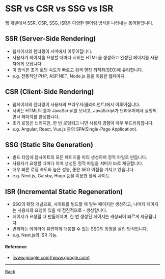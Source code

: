 # SSR vs CSR vs SSG vs ISR

웹 개발에서 SSR, CSR, SSG, ISR은 다양한 렌더링 방식을 나타내는 용어들입니다.

## SSR (Server-Side Rendering)

- 웹페이지의 렌더링이 서버에서 이루어집니다.
- 사용자가 페이지를 요청할 때마다 서버는 HTML을 생성하고 완성된 페이지를 사용자에게 보냅니다.
- 이 방식은 초기 로딩 속도가 빠르고 검색 엔진 최적화(SEO)에 유리합니다.
- e.g. 전통적인 PHP, ASP.NET, Node.js 등을 이용한 웹페이지.

## CSR (Client-Side Rendering)

- 웹페이지의 렌더링이 사용자의 브라우저(클라이언트)에서 이루어집니다.
- 서버는 HTML의 틀과 JavaScript를 보내고, JavaScript가 브라우저에서 실행되면서 페이지를 완성합니다.
- 초기 로딩은 느리지만, 한 번 로딩되고 나면 사용자 경험이 매우 부드러워집니다.
- e.g. Angular, React, Vue.js 등의 SPA(Single-Page Application).

## SSG (Static Site Generation)

- 빌드 타임에 웹사이트의 모든 페이지를 미리 생성하여 정적 파일로 만듭니다.
- 사용자가 요청할 때마다 이미 생성된 정적 파일을 서버가 바로 제공합니다.
- 매우 빠른 로딩 속도와 높은 성능, 좋은 SEO 이점을 가지고 있습니다.
- e.g. Next.js, Gatsby, Hugo 등을 이용한 정적 사이트.

## ISR (Incremental Static Regeneration)

- SSG의 확장 개념으로, 사이트를 빌드할 때 일부 페이지만 생성하고, 나머지 페이지는 사용자의 요청이 있을 때 점진적으로 - 생성합니다.
- 페이지가 요청될 때 만들어지며, 한 번 생성된 페이지는 캐싱되어 빠르게 제공됩니다.
- 변화하는 데이터에 유연하게 대응할 수 있는 SSG의 장점을 살린 방식입니다.
- e.g. Next.js의 ISR 기능.

#### Reference

- [www.google.com](www.google.com)

---

[Back](../README.md)
